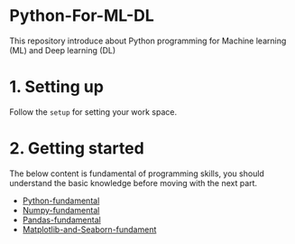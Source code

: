 # Python-For-ML-DL
This repository introduce about Python programming for Machine learning (ML) and Deep learning (DL)

# 1. Setting up
Follow the `setup` for setting your work space.

# 2. Getting started
The below content is fundamental of programming skills, you should understand the basic knowledge before moving with the next part.
- [Python-fundamental](https://github.com/DatacollectorVN/Python-Tutorial)
- [Numpy-fundamental](https://github.com/DatacollectorVN/Frameworks-Machine-Learning/tree/master/numpy)
- [Pandas-fundamental](https://github.com/DatacollectorVN/Frameworks-Machine-Learning/tree/master/pandas)
- [Matplotlib-and-Seaborn-fundament](https://github.com/DatacollectorVN/Frameworks-Machine-Learning/tree/master/matplotlib-seaborn-other)

